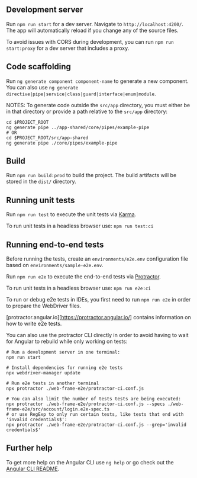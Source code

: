 
## Development server

Run `npm run start` for a dev server. Navigate to `http://localhost:4200/`. The app will automatically reload if you change any of the source files.

To avoid issues with CORS during development, you can run `npm run start:proxy` for a dev server that includes a proxy.


## Code scaffolding

Run `ng generate component component-name` to generate a new component. You can also use `ng generate directive|pipe|service|class|guard|interface|enum|module`.

NOTES: To generate code outside the `src/app` directory,  you must either be in that directory or provide a path relative to the `src/app` directory:

    cd $PROJECT_ROOT
    ng generate pipe ../app-shared/core/pipes/example-pipe
    # OR
    cd $PROJECT_ROOT/src/app-shared
    ng generate pipe ./core/pipes/example-pipe


## Build

Run `npm run build:prod` to build the project. The build artifacts will be stored in the `dist/` directory.


## Running unit tests

Run `npm run test` to execute the unit tests via [Karma](https://karma-runner.github.io).

To run unit tests in a headless browser use: `npm run test:ci`


## Running end-to-end tests

Before running the tests, create an `environments/e2e.env` configuration file based on `environments/sample-e2e.env`.

Run `npm run e2e` to execute the end-to-end tests via [Protractor](http://www.protractortest.org/).

To run unit tests in a headless browser use: `npm run e2e:ci`

To run or debug e2e tests in IDEs, you first need to run `npm run e2e` in order to prepare the WebDriver files.

[protractor.angular.io][https://protractor.angular.io/] contains information on how to write e2e tests. 

You can also use the protractor CLI directly in order to avoid having to wait for Angular to rebuild while only working on tests:

    # Run a development server in one terminal:
    npm run start

    # Install dependencies for running e2e tests
    npx webdriver-manager update

    # Run e2e tests in another terminal
    npx protractor ./web-frame-e2e/protractor-ci.conf.js

    # You can also limit the number of tests tests are being executed:
    npx protractor ./web-frame-e2e/protractor-ci.conf.js --specs ./web-frame-e2e/src/account/login.e2e-spec.ts
    # or use RegExp to only run certain tests, like tests that end with 'invalid credentials$':
    npx protractor ./web-frame-e2e/protractor-ci.conf.js --grep='invalid credentials$'


## Further help

To get more help on the Angular CLI use `ng help` or go check out the [Angular CLI README](https://github.com/angular/angular-cli/blob/master/README.md).
